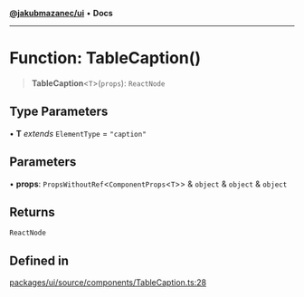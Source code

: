 [**@jakubmazanec/ui**](../README.md) • **Docs**

---

# Function: TableCaption()

> **TableCaption**\<`T`\>(`props`): `ReactNode`

## Type Parameters

• **T** _extends_ `ElementType` = `"caption"`

## Parameters

• **props**: `PropsWithoutRef`\<`ComponentProps`\<`T`\>\> & `object` & `object` & `object`

## Returns

`ReactNode`

## Defined in

[packages/ui/source/components/TableCaption.ts:28](https://github.com/jakubmazanec/tools/blob/29163046acd1da0224b08fd05ca40f385e9ab4e5/packages/ui/source/components/TableCaption.ts#L28)
